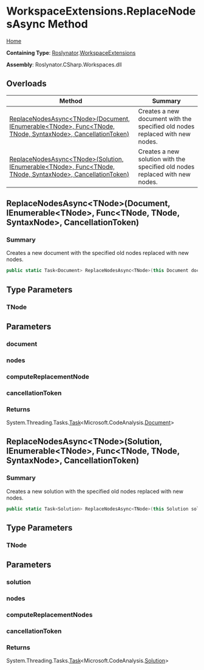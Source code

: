 # WorkspaceExtensions\.ReplaceNodesAsync Method

[Home](../../../README.md)

**Containing Type**: [Roslynator](../../README.md)\.[WorkspaceExtensions](../README.md)

**Assembly**: Roslynator\.CSharp\.Workspaces\.dll

## Overloads

| Method | Summary |
| ------ | ------- |
| [ReplaceNodesAsync\<TNode>(Document, IEnumerable\<TNode>, Func\<TNode, TNode, SyntaxNode>, CancellationToken)](#Roslynator_WorkspaceExtensions_ReplaceNodesAsync__1_Microsoft_CodeAnalysis_Document_System_Collections_Generic_IEnumerable___0__System_Func___0___0_Microsoft_CodeAnalysis_SyntaxNode__System_Threading_CancellationToken_) | Creates a new document with the specified old nodes replaced with new nodes\. |
| [ReplaceNodesAsync\<TNode>(Solution, IEnumerable\<TNode>, Func\<TNode, TNode, SyntaxNode>, CancellationToken)](#Roslynator_WorkspaceExtensions_ReplaceNodesAsync__1_Microsoft_CodeAnalysis_Solution_System_Collections_Generic_IEnumerable___0__System_Func___0___0_Microsoft_CodeAnalysis_SyntaxNode__System_Threading_CancellationToken_) | Creates a new solution with the specified old nodes replaced with new nodes\. |

## ReplaceNodesAsync\<TNode>\(Document, IEnumerable\<TNode>, Func\<TNode, TNode, SyntaxNode>, CancellationToken\)<a name="Roslynator_WorkspaceExtensions_ReplaceNodesAsync__1_Microsoft_CodeAnalysis_Document_System_Collections_Generic_IEnumerable___0__System_Func___0___0_Microsoft_CodeAnalysis_SyntaxNode__System_Threading_CancellationToken_"></a>

### Summary

Creates a new document with the specified old nodes replaced with new nodes\.

```csharp
public static Task<Document> ReplaceNodesAsync<TNode>(this Document document, IEnumerable<TNode> nodes, Func<TNode, TNode, SyntaxNode> computeReplacementNode, CancellationToken cancellationToken = default(CancellationToken)) where TNode : Microsoft.CodeAnalysis.SyntaxNode
```

## Type Parameters

### TNode





## Parameters

### document





### nodes





### computeReplacementNode





### cancellationToken





### Returns

System\.Threading\.Tasks\.[Task](https://docs.microsoft.com/en-us/dotnet/api/system.threading.tasks.task-1)\<Microsoft\.CodeAnalysis\.[Document](https://docs.microsoft.com/en-us/dotnet/api/microsoft.codeanalysis.document)>

## ReplaceNodesAsync\<TNode>\(Solution, IEnumerable\<TNode>, Func\<TNode, TNode, SyntaxNode>, CancellationToken\)<a name="Roslynator_WorkspaceExtensions_ReplaceNodesAsync__1_Microsoft_CodeAnalysis_Solution_System_Collections_Generic_IEnumerable___0__System_Func___0___0_Microsoft_CodeAnalysis_SyntaxNode__System_Threading_CancellationToken_"></a>

### Summary

Creates a new solution with the specified old nodes replaced with new nodes\.

```csharp
public static Task<Solution> ReplaceNodesAsync<TNode>(this Solution solution, IEnumerable<TNode> nodes, Func<TNode, TNode, SyntaxNode> computeReplacementNodes, CancellationToken cancellationToken = default(CancellationToken)) where TNode : Microsoft.CodeAnalysis.SyntaxNode
```

## Type Parameters

### TNode





## Parameters

### solution





### nodes





### computeReplacementNodes





### cancellationToken





### Returns

System\.Threading\.Tasks\.[Task](https://docs.microsoft.com/en-us/dotnet/api/system.threading.tasks.task-1)\<Microsoft\.CodeAnalysis\.[Solution](https://docs.microsoft.com/en-us/dotnet/api/microsoft.codeanalysis.solution)>

